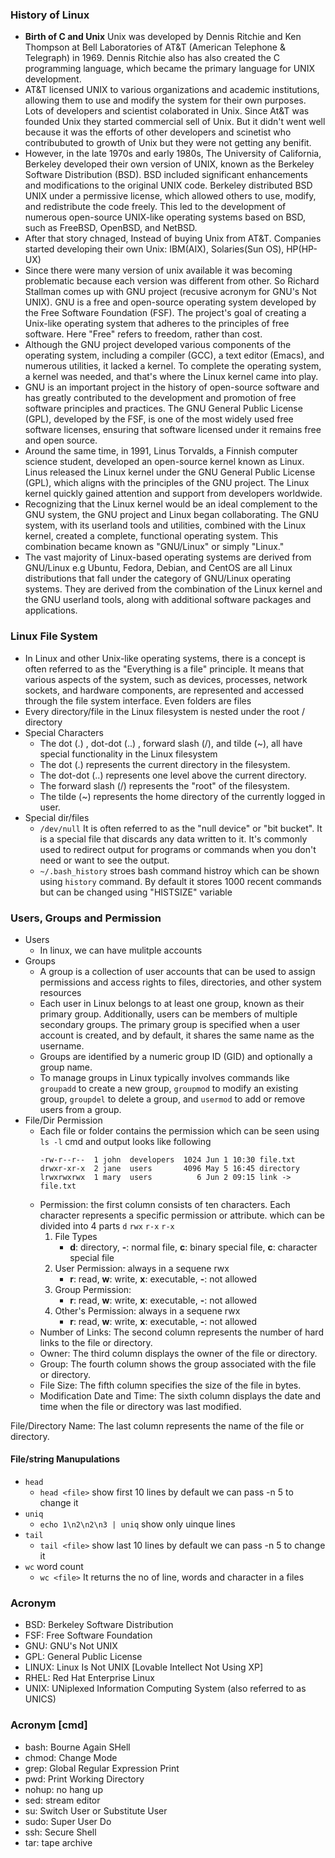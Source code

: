 ### History of Linux
- **Birth of C and Unix** Unix was developed by Dennis Ritchie and Ken Thompson at Bell Laboratories of AT&T (American Telephone & Telegraph) in 1969. Dennis Ritchie also has also created the C programming language, which became the primary language for UNIX development.
- AT&T licensed UNIX to various organizations and academic institutions, allowing them to use and modify the system for their own purposes. Lots of developers and scientist colaborated in Unix. Since At&T was founded Unix they started commercial sell of Unix. But it didn't went well because it was the efforts of other developers and scinetist who contribubuted to growth of Unix but they were not getting any benifit.
-  However, in the late 1970s and early 1980s, The University of California, Berkeley developed their own version of UNIX, known as the Berkeley Software Distribution (BSD). BSD included significant enhancements and modifications to the original UNIX code. Berkeley distributed BSD UNIX under a permissive license, which allowed others to use, modify, and redistribute the code freely. This led to the development of numerous open-source UNIX-like operating systems based on BSD, such as FreeBSD, OpenBSD, and NetBSD.
- After that story chnaged, Instead of buying Unix from AT&T. Companies started developing their own Unix: IBM(AIX), Solaries(Sun OS), HP(HP-UX)
- Since there were many version of unix available it was becoming problematic because each version was different from other. So Richard Stallman comes up with GNU project (recusive acronym for GNU's Not UNIX). GNU is a free and open-source operating system developed by the Free Software Foundation (FSF). The project's goal of creating a Unix-like operating system that adheres to the principles of free software. Here "Free" refers to freedom, rather than cost. 
- Although the GNU project developed various components of the operating system, including a compiler (GCC), a text editor (Emacs), and numerous utilities, it lacked a kernel. To complete the operating system, a kernel was needed, and that's where the Linux kernel came into play.
- GNU is an important project in the history of open-source software and has greatly contributed to the development and promotion of free software principles and practices. The GNU General Public License (GPL), developed by the FSF, is one of the most widely used free software licenses, ensuring that software licensed under it remains free and open source.
- Around the same time, in 1991, Linus Torvalds, a Finnish computer science student, developed an open-source kernel known as Linux. Linus released the Linux kernel under the GNU General Public License (GPL), which aligns with the principles of the GNU project. The Linux kernel quickly gained attention and support from developers worldwide.
- Recognizing that the Linux kernel would be an ideal complement to the GNU system, the GNU project and Linux began collaborating. The GNU system, with its userland tools and utilities, combined with the Linux kernel, created a complete, functional operating system. This combination became known as "GNU/Linux" or simply "Linux."
-  The vast majority of Linux-based operating systems are derived from GNU/Linux e.g Ubuntu, Fedora, Debian, and CentOS are all Linux distributions that fall under the category of GNU/Linux operating systems. They are derived from the combination of the Linux kernel and the GNU userland tools, along with additional software packages and applications.

### Linux File System
-  In Linux and other Unix-like operating systems, there is a concept is often referred to as the "Everything is a file" principle. It means that various aspects of the system, such as devices, processes, network sockets, and hardware components, are represented and accessed through the file system interface. Even folders are files
- Every directory/file in the Linux filesystem is nested under the root / directory
- Special Characters
    - The dot (.) , dot-dot (..) , forward slash (/), and tilde (~), all have special functionality in the Linux filesystem
    - The dot (.) represents the current directory in the filesystem.
    - The dot-dot (..) represents one level above the current directory.
    - The forward slash (/) represents the "root" of the filesystem.
    - The tilde (~) represents the home directory of the currently logged in user.
- Special dir/files
    - `/dev/null`  It is often referred to as the "null device" or "bit bucket". It is a special file that discards any data written to it. It's commonly used to redirect output for programs or commands when you don't need or want to see the output.
    - `~/.bash_history` stroes bash command histroy which can be shown using `history` command. By default it stores 1000 recent commands but can be changed using "HISTSIZE" variable

### Users, Groups and Permission
- Users
    - In linux, we can have mulitple accounts 
- Groups
    - A group is a collection of user accounts that can be used to assign permissions and access rights to files, directories, and other system resources
    - Each user in Linux belongs to at least one group, known as their primary group. Additionally, users can be members of multiple secondary groups. The primary group is specified when a user account is created, and by default, it shares the same name as the username.
    - Groups are identified by a numeric group ID (GID) and optionally a group name.
    - To manage groups in Linux typically involves commands like `groupadd` to create a new group, `groupmod` to modify an existing group, `groupdel` to delete a group, and `usermod` to add or remove users from a group.
- File/Dir Permission
    - Each file or folder contains the permission which can be seen using `ls -l` cmd and output looks like following 
        ```
        -rw-r--r--  1 john  developers  1024 Jun 1 10:30 file.txt
        drwxr-xr-x  2 jane  users       4096 May 5 16:45 directory
        lrwxrwxrwx  1 mary  users          6 Jun 2 09:15 link -> file.txt
        ```
    - Permission: the first column consists of ten characters. Each character represents a specific permission or attribute. which can be divided into 4 parts `d` `rwx` `r-x` `r-x`
        1. File Types
            - **d**: directory, **-**: normal file, **c**: binary special file, **c**: character special file
        2. User Permission: always in a sequene rwx
            - **r**: read, **w**: write, **x**: executable, **-**: not allowed
        3. Group Permission: 
            - **r**: read, **w**: write, **x**: executable, **-**: not allowed
        4. Other's Permission: always in a sequene rwx
            - **r**: read, **w**: write, **x**: executable, **-**: not allowed
    - Number of Links: The second column represents the number of hard links to the file or directory.
    - Owner: The third column displays the owner of the file or directory.
    - Group: The fourth column shows the group associated with the file or directory.
    - File Size: The fifth column specifies the size of the file in bytes.
    - Modification Date and Time: The sixth column displays the date and time when the file or directory was last modified.

File/Directory Name: The last column represents the name of the file or directory.


#### File/string Manupulations
- `head`
    - `head <file>` show first 10 lines by default we can pass -n 5 to change it
- `uniq`
    - `echo 1\n2\n2\n3 | uniq` show only uinque lines
- `tail`
    - `tail <file>` show last 10 lines by default we can pass -n 5 to change it
- `wc` word count
    - `wc <file>` It returns the no of line, words and character in a files




### Acronym
- BSD: Berkeley Software Distribution
- FSF: Free Software Foundation
- GNU: GNU's Not UNIX
- GPL: General Public License
- LINUX: Linux Is Not UNIX [Lovable Intellect Not Using XP]
- RHEL: Red Hat Enterprise Linux
- UNIX: UNiplexed Information Computing System (also referred to as UNICS)

### Acronym [cmd]
- bash: Bourne Again SHell
- chmod: Change Mode
- grep: Global Regular Expression Print
- pwd: Print Working Directory
- nohup: no hang up
- sed: stream editor
- su: Switch User or Substitute User 
- sudo: Super User Do
- ssh: Secure Shell
- tar: tape archive
